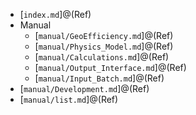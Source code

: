 
  *  [`index.md`]@(Ref)
  * Manual
     *  [`manual/GeoEfficiency.md`]@(Ref)
     *  [`manual/Physics_Model.md`]@(Ref)
     *  [`manual/Calculations.md`]@(Ref)
     *  [`manual/Output_Interface.md`]@(Ref)
     *  [`manual/Input_Batch.md`]@(Ref)
  *  [`manual/Development.md`]@(Ref)
  *  [`manual/list.md`]@(Ref)